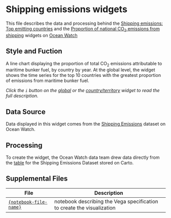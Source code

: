 # Shipping emissions widgets
This file describes the data and processing behind the [Shipping emissions: Top emitting countries](https://bit.ly/3aQtAml) and the [Proportion of national CO<sub>2</sub> emissions from shipping](https://bit.ly/3BI7C01) widgets on [Ocean Watch](https://oceanwatchdata.org)

## Style and Fuction
A line chart displaying the proportion of total CO<sub>2</sub> emissions attributable to maritime bunker fuel, by country by year. At the global level, the widget shows the time series for the top 10  countries with the greatest proportion of emissions from maritime bunker fuel. 

*Click the `i` button on the [global](https://bit.ly/3aQtAml) or the [country/territory](https://bit.ly/3BI7C01) widget to read the full description.*

## Data Source
Data displayed in this widget comes from the [Shipping Emissions](../../datasets/com_038_rw0_shipping_emissions/README.md) dataset on Ocean Watch.

## Processing
To create the widget, the Ocean Watch data team drew data directly from the [table](https://resourcewatch.carto.com/u/wri-rw/dataset/com_038_rw0_shipping_emissions_edit) for the Shipping Emissions Dataset stored on Carto.

## Supplemental Files 
| File | Description |
| --------------- | --------------- |
|  [`{notebook-file-name}`]({local-link})  |    notebook describing the Vega specification to create the visualization| 
